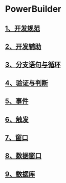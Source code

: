 # PowerBuilder

## [1、开发规范](1、开发规范.md)

## [2、开发辅助](2、开发辅助.md)

## [3、分支语句与循环](3、分支语句与循环.md)

## [4、验证与判断](4、验证与判断.md)

## [5、事件](5、事件.md)

## [6、触发](6、触发.md)

## [7、窗口](7、窗口.md)

## [8、数据窗口](8、数据窗口.md)

## [9、数据库](9、数据库.md)
